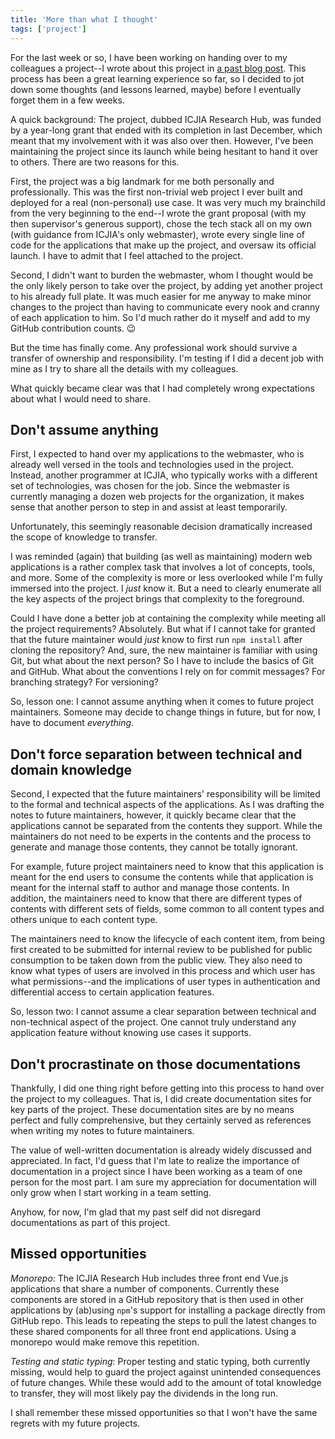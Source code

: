 ```yaml
---
title: 'More than what I thought'
tags: ['project']
---
```


For the last week or so, I have been working on handing over to my colleagues a project--I wrote about this project in [a past blog post](../my-first-major-project-has-shipped). This process has been a great learning experience so far, so I decided to jot down some thoughts (and lessons learned, maybe) before I eventually forget them in a few weeks.

A quick background: The project, dubbed ICJIA Research Hub, was funded by a year-long grant that ended with its completion in last December, which meant that my involvement with it was also over then. However, I've been maintaining the project since its launch while being hesitant to hand it over to others. There are two reasons for this.

First, the project was a big landmark for me both personally and professionally. This was the first non-trivial web project I ever built and deployed for a real (non-personal) use case. It was very much my brainchild from the very beginning to the end--I wrote the grant proposal (with my then supervisor's generous support), chose the tech stack all on my own (with guidance from ICJIA's only webmaster), wrote every single line of code for the applications that make up the project, and oversaw its official launch. I have to admit that I feel attached to the project.

Second, I didn't want to burden the webmaster, whom I thought would be the only likely person to take over the project, by adding yet another project to his already full plate. It was much easier for me anyway to make minor changes to the project than having to communicate every nook and cranny of each application to him. So I'd much rather do it myself and add to my GitHub contribution counts. 😉

But the time has finally come. Any professional work should survive a transfer of ownership and responsibility. I'm testing if I did a decent job with mine as I try to share all the details with my colleagues.

What quickly became clear was that I had completely wrong expectations about what I would need to share.

## Don't assume anything

First, I expected to hand over my applications to the webmaster, who is already well versed in the tools and technologies used in the project. Instead, another programmer at ICJIA, who typically works with a different set of technologies, was chosen for the job. Since the webmaster is currently managing a dozen web projects for the organization, it makes sense that another person to step in and assist at least temporarily.

Unfortunately, this seemingly reasonable decision dramatically increased the scope of knowledge to transfer.

I was reminded (again) that building (as well as maintaining) modern web applications is a rather complex task that involves a lot of concepts, tools, and more. Some of the complexity is more or less overlooked while I'm fully immersed into the project. I _just_ know it. But a need to clearly enumerate all the key aspects of the project brings that complexity to the foreground.

Could I have done a better job at containing the complexity while meeting all the project requirements? Absolutely. But what if I cannot take for granted that the future maintainer would _just_ know to first run `npm install` after cloning the repository? And, sure, the new maintainer is familiar with using Git, but what about the next person? So I have to include the basics of Git and GitHub. What about the conventions I rely on for commit messages? For branching strategy? For versioning?

So, lesson one: I cannot assume anything when it comes to future project maintainers. Someone may decide to change things in future, but for now, I have to document _everything_.

## Don't force separation between technical and domain knowledge

Second, I expected that the future maintainers' responsibility will be limited to the formal and technical aspects of the applications. As I was drafting the notes to future maintainers, however, it quickly became clear that the applications cannot be separated from the contents they support. While the maintainers do not need to be experts in the contents and the process to generate and manage those contents, they cannot be totally ignorant.

For example, future project maintainers need to know that this application is meant for the end users to consume the contents while that application is meant for the internal staff to author and manage those contents. In addition, the maintainers need to know that there are different types of contents with different sets of fields, some common to all content types and others unique to each content type.

The maintainers need to know the lifecycle of each content item, from being first created to be submitted for internal review to be published for public consumption to be taken down from the public view. They also need to know what types of users are involved in this process and which user has what permissions--and the implications of user types in authentication and differential access to certain application features.

So, lesson two: I cannot assume a clear separation between technical and non-technical aspect of the project. One cannot truly understand any application feature without knowing use cases it supports.

## Don't procrastinate on those documentations

Thankfully, I did one thing right before getting into this process to hand over the project to my colleagues. That is, I did create documentation sites for key parts of the project. These documentation sites are by no means perfect and fully comprehensive, but they certainly served as references when writing my notes to future maintainers.

The value of well-written documentation is already widely discussed and appreciated. In fact, I'd guess that I'm late to realize the importance of documentation in a project since I have been working as a team of one person for the most part. I am sure my appreciation for documentation will only grow when I start working in a team setting.

Anyhow, for now, I'm glad that my past self did not disregard documentations as part of this project.

## Missed opportunities

_Monorepo_: The ICJIA Research Hub includes three front end Vue.js applications that share a number of components. Currently these components are stored in a GitHub repository that is then used in other applications by (ab)using `npm`'s support for installing a package directly from GitHub repo. This leads to repeating the steps to pull the latest changes to these shared components for all three front end applications. Using a monorepo would make remove this repetition.

_Testing and static typing_: Proper testing and static typing, both currently missing, would help to guard the project against unintended consequences of future changes. While these would add to the amount of total knowledge to transfer, they will most likely pay the dividends in the long run.

I shall remember these missed opportunities so that I won't have the same regrets with my future projects.
